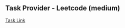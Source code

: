 ## Task Provider - Leetcode (medium)

[Task Link](https://leetcode.com/problems/lowest-common-ancestor-of-deepest-leaves/description/?envType=daily-question&envId=2025-04-04)